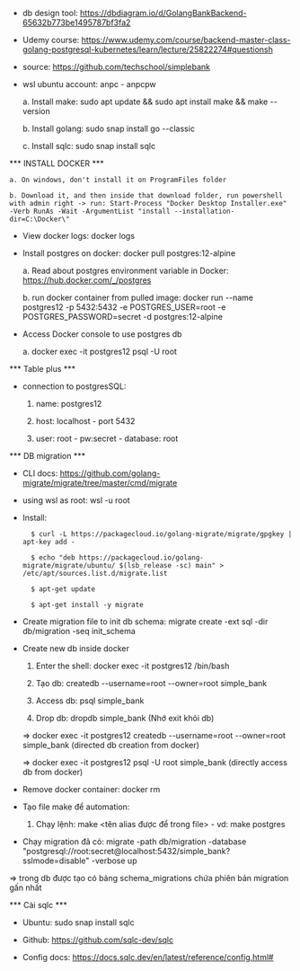 * db design tool: https://dbdiagram.io/d/GolangBankBackend-65632b773be1495787bf3fa2

* Udemy course: https://www.udemy.com/course/backend-master-class-golang-postgresql-kubernetes/learn/lecture/25822274#questionsh

* source: https://github.com/techschool/simplebank

* wsl ubuntu account: anpc - anpcpw

    a. Install make: sudo apt update && sudo apt install make && make --version

    b. Install golang: sudo snap install go --classic

    c. Install sqlc: sudo snap install sqlc

*** INSTALL DOCKER ***

    a. On windows, don't install it on ProgramFiles folder

    b. Download it, and then inside that download folder, run powershell with admin right -> run: Start-Process "Docker Desktop Installer.exe" -Verb RunAs -Wait -ArgumentList "install --installation-dir=C:\Docker\"

* View docker logs: docker logs <container name or id>

* Install postgres on docker: docker pull postgres:12-alpine <light weight version>

    a. Read about postgres environment variable in Docker: https://hub.docker.com/_/postgres

    b. run docker container from pulled image: docker run --name postgres12 -p 5432:5432 -e POSTGRES_USER=root -e POSTGRES_PASSWORD=secret -d postgres:12-alpine

* Access Docker console to use postgres db

    a. docker exec -it postgres12 psql -U root

*** Table plus ***

* connection to postgresSQL:

    1. name: postgres12
    
    2. host: localhost - port 5432

    3. user: root - pw:secret - database: root
    
*** DB migration ***

* CLI docs: https://github.com/golang-migrate/migrate/tree/master/cmd/migrate

* using wsl as root: wsl -u root

* Install:

        $ curl -L https://packagecloud.io/golang-migrate/migrate/gpgkey | apt-key add -

        $ echo "deb https://packagecloud.io/golang-migrate/migrate/ubuntu/ $(lsb_release -sc) main" > /etc/apt/sources.list.d/migrate.list

        $ apt-get update

        $ apt-get install -y migrate

* Create migration file to init db schema: migrate create -ext sql -dir db/migration -seq init_schema

* Create new db inside docker

    1. Enter the shell: docker exec -it postgres12 /bin/bash

    2. Tạo db: createdb --username=root --owner=root simple_bank

    3. Access db: psql simple_bank

    4. Drop db: dropdb simple_bank (Nhớ exit khỏi db)

    => docker exec -it postgres12 createdb --username=root --owner=root simple_bank (directed db creation from docker)

    => docker exec -it postgres12 psql -U root simple_bank (directly access db from docker)

* Remove docker container: docker rm <name or id>

* Tạo file make để automation:

    1. Chạy lệnh: make <tên alias được để trong file> - vd: make postgres

* Chạy migration đã có: migrate -path db/migration -database "postgresql://root:secret@localhost:5432/simple_bank?sslmode=disable" -verbose up

=> trong db được tạo có bảng schema_migrations chứa phiên bản migration gấn nhất

*** Cài sqlc ***

* Ubuntu: sudo snap install sqlc

* Github: https://github.com/sqlc-dev/sqlc

* Config docs: https://docs.sqlc.dev/en/latest/reference/config.html#